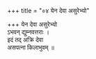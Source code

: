+++
title = "०४ येन देवा असुरेभ्यो"

+++
येन देवा असुरेभ्यो  
ऽभवन् द्युम्नवत्तराः ।  
इदं तद् अक्रि देवा  
असपत्ना किलाभुवम् ॥